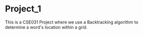 # Project_1
This is a CSE031 Project where we use a Backtracking algorithm to determine a word's location within a grid.

